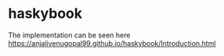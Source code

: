 # haskybook
The implementation can be seen here 
https://anjalivenugopal99.github.io/haskybook/Introduction.html
